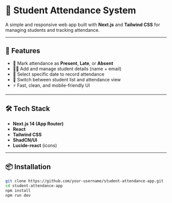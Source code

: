# 📝 Student Attendance System

A simple and responsive web app built with **Next.js** and **Tailwind CSS** for managing students and tracking attendance.

---

## 🚀 Features

- 📅 Mark attendance as **Present**, **Late**, or **Absent**
- 🧑‍🎓 Add and manage student details (name + email)
- 📆 Select specific date to record attendance
- 🔁 Switch between student list and attendance view
- ⚡ Fast, clean, and mobile-friendly UI

---

## 🛠️ Tech Stack

- **Next.js 14 (App Router)**
- **React**
- **Tailwind CSS**
- **ShadCN/UI**
- **Lucide-react** (icons)

---

## 📦 Installation

```bash
git clone https://github.com/your-username/student-attendance-app.git
cd student-attendance-app
npm install
npm run dev
